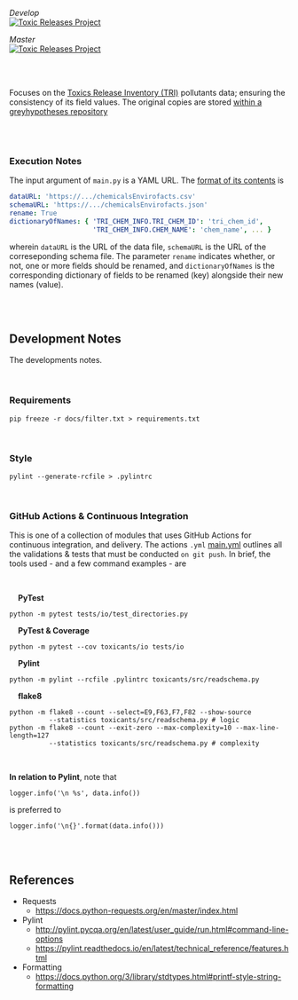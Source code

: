 _Develop_<br>
[![Toxic Releases Project](https://github.com/vetiveria/pollutants/actions/workflows/main.yml/badge.svg?branch=develop)](https://github.com/vetiveria/pollutants/actions/workflows/main.yml)

_Master_<br>
[![Toxic Releases Project](https://github.com/vetiveria/pollutants/actions/workflows/main.yml/badge.svg?branch=master)](https://github.com/vetiveria/pollutants/actions/workflows/main.yml)

<br>
<br>

Focuses on the [Toxics Release Inventory (TRI)](https://www.epa.gov/enviro/tri-overview) pollutants data; ensuring the consistency of its field values. The original copies are stored [within a greyhypotheses repository](https://github.com/miscellane/hub/tree/master/data/countries/us/environment/toxins)

<br>
<br>

### Execution Notes

The input argument of ``main.py`` is a YAML URL. The
[format of its contents](https://raw.githubusercontent.com/miscellane/hub/develop/data/countries/us/environment/toxins/chemicals/chemicalsEnvirofacts.yaml)
is

````yaml
dataURL: 'https://.../chemicalsEnvirofacts.csv'
schemaURL: 'https://.../chemicalsEnvirofacts.json'
rename: True
dictionaryOfNames: { 'TRI_CHEM_INFO.TRI_CHEM_ID': 'tri_chem_id', 
                     'TRI_CHEM_INFO.CHEM_NAME': 'chem_name', ... }
````

wherein ``dataURL`` is the URL of the data file, ``schemaURL`` is the URL of the correseponding schema file. The
parameter `rename` indicates whether, or not, one or more fields should be renamed, and `dictionaryOfNames` is the
corresponding dictionary of fields to be renamed (key) alongside their new names (value).

<br>
<br>

## Development Notes

The developments notes.

<br>

### Requirements

```shell
pip freeze -r docs/filter.txt > requirements.txt
```

<br>

### Style

```shell
pylint --generate-rcfile > .pylintrc
```

<br>

### GitHub Actions & Continuous Integration

This is one of a collection of modules that uses GitHub Actions for continuous integration, and delivery. The actions ``.yml``
[main.yml](./.github/workflows/main.yml) outlines all the validations & tests that must be conducted ``on git push``. In brief,
the tools used - and a few command examples - are

<br>

&nbsp; &nbsp; **PyTest**

```shell
python -m pytest tests/io/test_directories.py
```

&nbsp; &nbsp; **PyTest & Coverage**

```shell
python -m pytest --cov toxicants/io tests/io
```

&nbsp; &nbsp; **Pylint**

```shell
python -m pylint --rcfile .pylintrc toxicants/src/readschema.py
```

&nbsp; &nbsp; **flake8**

```shell
python -m flake8 --count --select=E9,F63,F7,F82 --show-source 
          --statistics toxicants/src/readschema.py # logic
python -m flake8 --count --exit-zero --max-complexity=10 --max-line-length=127 
          --statistics toxicants/src/readschema.py # complexity
```

<br>

**In relation to Pylint**, note that

```
logger.info('\n %s', data.info())
```

is preferred to

```
logger.info('\n{}'.format(data.info()))
```

<br>
<br>

## References

* Requests
    * https://docs.python-requests.org/en/master/index.html
* Pylint
    * http://pylint.pycqa.org/en/latest/user_guide/run.html#command-line-options
    * https://pylint.readthedocs.io/en/latest/technical_reference/features.html
* Formatting
    * https://docs.python.org/3/library/stdtypes.html#printf-style-string-formatting

<br>
<br>
<br>
<br>
